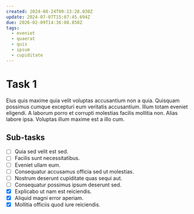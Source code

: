 ```yaml
---
created: 2024-08-24T09:13:28.030Z
update: 2024-07-07T15:07:45.694Z
due: 2026-02-09T14:36:08.850Z
tags:
  - eveniet
  - quaerat
  - quis
  - ipsum
  - cupiditate
---
```


# Task 1

Eius quis maxime quia velit voluptas accusantium non a quia. Quisquam possimus cumque excepturi eum veritatis accusantium. Illum totam eveniet eligendi. A laborum porro et corrupti molestias facilis mollitia non. Alias labore ipsa. Voluptas illum maxime est a illo cum.

## Sub-tasks

- [ ] Quia sed velit est sed.
- [ ] Facilis sunt necessitatibus.
- [ ] Eveniet ullam eum.
- [ ] Consequatur accusamus officia sed ut molestias.
- [ ] Nostrum deserunt cupiditate quas sequi aut.
- [ ] Consequatur possimus ipsum deserunt sed.
- [x] Explicabo ut nam est reiciendis.
- [x] Aliquid magni error aperiam.
- [x] Mollitia officiis quod iure reiciendis.
